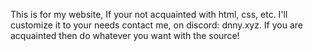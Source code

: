 This is for my website, If your not acquainted with html, css, etc. I'll customize it to your needs contact me, on discord: dnny.xyz. If you are acquainted then do whatever you want with the source!
